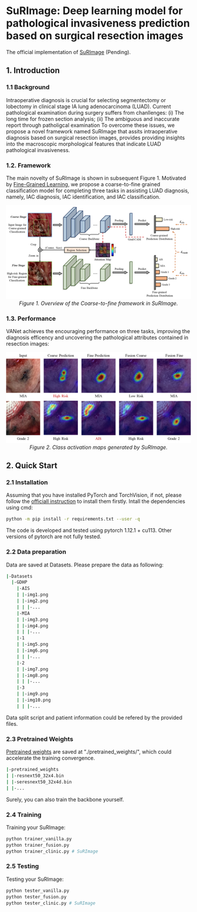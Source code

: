 # SuRImage: Deep learning model for pathological invasiveness prediction based on surgical resection images
The official implementation of [SuRImage](https://ascopubs.org/doi/abs/10.1200/JCO.2024.42.16_suppl.1563) (Pending).
## 1. Introduction
### 1.1 Background
Intraoperative diagnosis is crucial for selecting segmentectomy or lobectomy in clinical stage IA lung adenocarcinoma (LUAD). Current pathological examination during surgery suffers from chanllenges:
(i) The long time for frozen section analysis;
(ii) The ambiguous and inaccurate report through patholigcal examination
To overcome these issues, we propose a novel framework named SuRImage that assits intraoperative diagnosis based on surgical resection images, provides providing insights into the macroscopic morphological features that indicate LUAD pathological invasiveness.

### 1.2. Framework
The main novelty of SuRImage is shown in subsequent Figure 1. Motivated by [Fine-Grained Learning](https://openaccess.thecvf.com/content_cvpr_2017/html/Fu_Look_Closer_to_CVPR_2017_paper.html), we propose a coarse-to-fine grained classification model for completing three tasks in assisting LUAD diagnosis, namely, IAC diagnosis, IAC identification, and IAC classification.
<p align="center">
    <img src="./images/Coarse-to-Fine Grained.png"/ width="800"> <br />
    <em> 
    Figure 1. Overview of the Coarse-to-fine framework in SuRImage.
    </em>
</p>

### 1.3. Performance
VANet achieves the encouraging performance on three tasks, improving the diagnosis efficency and uncovering the pathological attributes contained in resection images:
<p align="center">
    <img src="./images/Prediction.png"/ width="800"> <br />
    <em> 
    Figure 2. Class activation maps generated by SuRImage.
    </em>
</p>

## 2. Quick Start
### 2.1 Installation
Assuming that you have installed PyTorch and TorchVision, if not, please follow the [officiall instruction](https://pytorch.org/) to install them firstly. 
Intall the dependencies using cmd:
``` sh
python -m pip install -r requirements.txt --user -q
```
The code is developed and tested using pytorch 1.12.1 + cu113. Other versions of pytorch are not fully tested.
### 2.2 Data preparation
Data are saved at Datasets. Please prepare the data as following:
``` sh
|-Datasets
  |-GDHP
    |-AIS
    | |-img1.png
    | |-img2.png
    | | |-...
    |-MIA
    | |-img3.png
    | |-img4.png
    | | |-...
    |-1
    | |-img5.png
    | |-img6.png
    | | |-...
    |-2
    | |-img7.png
    | |-img8.png
    | | |-...
    |-3
    | |-img9.png
    | |-img10.png
    | | |-...
```
Data split script and patient information could be refered by the provided files.
### 2.3 Pretrained Weights
[Pretrained weights](https://huggingface.co/) are saved at "./pretrained_weights/", which could accelerate the training convergence.
``` sh
|-pretrained_weights
| |-resnext50_32x4.bin
| |-seresnext50_32x4d.bin
| |-...
```
Surely, you can also train the backbone yourself.
### 2.4 Training
Training your SuRImage:
``` sh
python trainer_vanilla.py
python trainer_fusion.py
python trainer_clinic.py # SuRImage
```
### 2.5 Testing
Testing your SuRImage:
``` sh
python tester_vanilla.py
python tester_fusion.py
python tester_clinic.py # SuRImage
```
